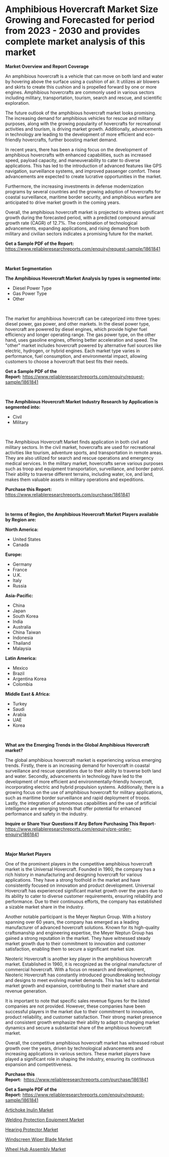 <p><h1>Amphibious Hovercraft Market Size Growing and Forecasted for period from 2023 - 2030 and provides complete market analysis of this market</h1></p><p><strong>Market Overview and Report Coverage</strong></p>
<p><p>An amphibious hovercraft is a vehicle that can move on both land and water by hovering above the surface using a cushion of air. It utilizes air blowers and skirts to create this cushion and is propelled forward by one or more engines. Amphibious hovercrafts are commonly used in various sectors including military, transportation, tourism, search and rescue, and scientific exploration.</p><p>The future outlook of the amphibious hovercraft market looks promising. The increasing demand for amphibious vehicles for rescue and military purposes, along with the growing popularity of hovercrafts for recreational activities and tourism, is driving market growth. Additionally, advancements in technology are leading to the development of more efficient and eco-friendly hovercrafts, further boosting market demand.</p><p>In recent years, there has been a rising focus on the development of amphibious hovercrafts with enhanced capabilities, such as increased speed, payload capacity, and maneuverability to cater to diverse applications. This has led to the introduction of advanced features like GPS navigation, surveillance systems, and improved passenger comfort. These advancements are expected to create lucrative opportunities in the market.</p><p>Furthermore, the increasing investments in defense modernization programs by several countries and the growing adoption of hovercrafts for coastal surveillance, maritime border security, and amphibious warfare are anticipated to drive market growth in the coming years.</p><p>Overall, the amphibious hovercraft market is projected to witness significant growth during the forecasted period, with a predicted compound annual growth rate (CAGR) of 12.7%. The combination of technological advancements, expanding applications, and rising demand from both military and civilian sectors indicates a promising future for the market.</p></p>
<p><strong>Get a Sample PDF of the Report:</strong> <a href="https://www.reliableresearchreports.com/enquiry/request-sample/1861841">https://www.reliableresearchreports.com/enquiry/request-sample/1861841</a></p>
<p>&nbsp;</p>
<p><strong>Market Segmentation</strong></p>
<p><strong>The Amphibious Hovercraft Market Analysis by types is segmented into:</strong></p>
<p><ul><li>Diesel Power Type</li><li>Gas Power Type</li><li>Other</li></ul></p>
<p>&nbsp;</p>
<p><p>The market for amphibious hovercraft can be categorized into three types: diesel power, gas power, and other markets. In the diesel power type, hovercraft are powered by diesel engines, which provide higher fuel efficiency and longer operating range. The gas power type, on the other hand, uses gasoline engines, offering better acceleration and speed. The "other" market includes hovercraft powered by alternative fuel sources like electric, hydrogen, or hybrid engines. Each market type varies in performance, fuel consumption, and environmental impact, allowing customers to choose a hovercraft that best fits their needs.</p></p>
<p><strong>Get a Sample PDF of the Report:</strong>&nbsp;<a href="https://www.reliableresearchreports.com/enquiry/request-sample/1861841">https://www.reliableresearchreports.com/enquiry/request-sample/1861841</a></p>
<p>&nbsp;</p>
<p><strong>The Amphibious Hovercraft Market Industry Research by Application is segmented into:</strong></p>
<p><ul><li>Civil</li><li>Military</li></ul></p>
<p>&nbsp;</p>
<p><p>The Amphibious Hovercraft Market finds application in both civil and military sectors. In the civil market, hovercrafts are used for recreational activities like tourism, adventure sports, and transportation in remote areas. They are also utilized for search and rescue operations and emergency medical services. In the military market, hovercrafts serve various purposes such as troop and equipment transportation, surveillance, and border patrol. Their ability to traverse different terrains, including water, ice, and land, makes them valuable assets in military operations and expeditions.</p></p>
<p><strong>Purchase this Report:</strong>&nbsp; <a href="https://www.reliableresearchreports.com/purchase/1861841">https://www.reliableresearchreports.com/purchase/1861841</a></p>
<p>&nbsp;</p>
<p><strong>In terms of Region, the Amphibious Hovercraft Market Players available by Region are:</strong></p>
<p>
    <p> <strong> North America: </strong>
        <ul>
            <li>United States</li>
            <li>Canada</li>
        </ul>
        </p> 
    <p> <strong> Europe: </strong>
        <ul>
            <li>Germany</li>
            <li>France</li>
            <li>U.K.</li>
            <li>Italy</li>
            <li>Russia</li>
        </ul>
        </p> 
    <p> <strong> Asia-Pacific: </strong>
        <ul>
            <li>China</li>
            <li>Japan</li>
            <li>South Korea</li>
            <li>India</li>
            <li>Australia</li>
            <li>China Taiwan</li>
            <li>Indonesia</li>
            <li>Thailand</li>
            <li>Malaysia</li>
        </ul>
        </p> 
    <p> <strong> Latin America: </strong>
        <ul>
            <li>Mexico</li>
            <li>Brazil</li>
            <li>Argentina Korea</li>
            <li>Colombia</li>
        </ul>
        </p> 
    <p> <strong> Middle East & Africa: </strong>
        <ul>
            <li>Turkey</li>
            <li>Saudi</li>
            <li>Arabia</li>
            <li>UAE</li>
            <li>Korea</li>
        </ul>
    </p>
    </p>
<p>&nbsp;</p>
<p><strong>What are the Emerging Trends in the Global Amphibious Hovercraft market?</strong></p>
<p><p>The global amphibious hovercraft market is experiencing various emerging trends. Firstly, there is an increasing demand for hovercraft in coastal surveillance and rescue operations due to their ability to traverse both land and water. Secondly, advancements in technology have led to the development of more efficient and environmentally-friendly hovercraft, incorporating electric and hybrid propulsion systems. Additionally, there is a growing focus on the use of amphibious hovercraft for military applications, such as maritime border surveillance and rapid deployment of troops. Lastly, the integration of autonomous capabilities and the use of artificial intelligence are emerging trends that offer potential for enhanced performance and safety in the industry.</p></p>
<p><strong>Inquire or Share Your Questions If Any Before Purchasing This Report</strong>- <a href="https://www.reliableresearchreports.com/enquiry/pre-order-enquiry/1861841">https://www.reliableresearchreports.com/enquiry/pre-order-enquiry/1861841</a></p>
<p>&nbsp;</p>
<p><strong>Major Market Players</strong></p>
<p><p>One of the prominent players in the competitive amphibious hovercraft market is the Universal Hovercraft. Founded in 1960, the company has a rich history in manufacturing and designing hovercraft for various applications. They have a strong foothold in the market and have consistently focused on innovation and product development. Universal Hovercraft has experienced significant market growth over the years due to its ability to cater to diverse customer requirements, ensuring reliability and performance. Due to their continuous efforts, the company has established a sizable market share in the industry.</p><p>Another notable participant is the Meyer Neptun Group. With a history spanning over 60 years, the company has emerged as a leading manufacturer of advanced hovercraft solutions. Known for its high-quality craftsmanship and engineering expertise, the Meyer Neptun Group has gained a strong reputation in the market. They have witnessed steady market growth due to their commitment to innovation and customer satisfaction, enabling them to secure a significant market size.</p><p>Neoteric Hovercraft is another key player in the amphibious hovercraft market. Established in 1960, it is recognized as the original manufacturer of commercial hovercraft. With a focus on research and development, Neoteric Hovercraft has constantly introduced groundbreaking technology and designs to meet evolving market demands. This has led to substantial market growth and expansion, contributing to their market share and revenue generation.</p><p>It is important to note that specific sales revenue figures for the listed companies are not provided. However, these companies have been successful players in the market due to their commitment to innovation, product reliability, and customer satisfaction. Their strong market presence and consistent growth emphasize their ability to adapt to changing market dynamics and secure a substantial share of the amphibious hovercraft market.</p><p>Overall, the competitive amphibious hovercraft market has witnessed robust growth over the years, driven by technological advancements and increasing applications in various sectors. These market players have played a significant role in shaping the industry, ensuring its continuous expansion and competitiveness.</p></p>
<p><strong>Purchase this Report:</strong>&nbsp;&nbsp;<a href="https://www.reliableresearchreports.com/purchase/1861841">https://www.reliableresearchreports.com/purchase/1861841</a></p>
<p></p>
<p><strong>Get a Sample PDF of the Report:</strong>&nbsp;<a href="https://www.reliableresearchreports.com/enquiry/request-sample/1861841">https://www.reliableresearchreports.com/enquiry/request-sample/1861841</a></p>
<p><p><a href="https://www.linkedin.com/pulse/artichoke-inulin-market-size-share-amp-trends-analysis-gvpxe/">Artichoke Inulin Market</a></p><p><a href="https://medium.com/@serenaframi/welding-protection-equipment-market-insight-market-trends-growth-forecasted-from-2023-to-2030-1214f18f2053">Welding Protection Equipment Market</a></p><p><a href="https://medium.com/@tiannathiel2023/hearing-protector-market-furnishes-information-on-market-share-market-trends-and-market-growth-b46635a1cb18">Hearing Protector Market</a></p><p><a href="https://github.com/lbird53714/Market-Research-Report-List-1/blob/main/windscreen-wiper-blade-market.md">Windscreen Wiper Blade Market</a></p><p><a href="https://github.com/mabutironaldo/Market-Research-Report-List-1/blob/main/wheel-hub-assembly-market.md">Wheel Hub Assembly Market</a></p></p>